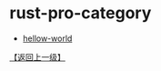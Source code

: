 <!--
 * @Date: 2020-09-27 12:34:47
 * @LastEditTime: 2020-09-27 12:42:28
-->

# rust-pro-category

- [hellow-world](./hellow_world/src/main.rs)

[【返回上一级】](../README.md)
